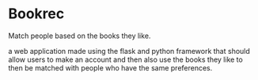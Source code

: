 # Bookrec
Match people based on the books they like.

a web application made using the flask and python framework that should allow users to make an account and then also use the books they like to then be matched with people who have the same preferences.


